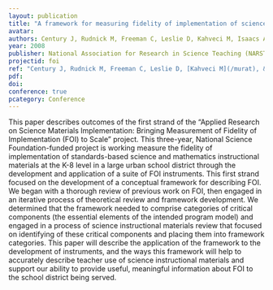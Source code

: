 ```yaml
---
layout: publication
title: "A framework for measuring fidelity of implementation of science instructional materials"
avatar:
authors: Century J, Rudnick M, Freeman C, Leslie D, Kahveci M, Isaacs A
year: 2008
publisher: National Association for Research in Science Teaching (NARST)
projectid: foi
ref: "Century J, Rudnick M, Freeman C, Leslie D, [Kahveci M](/murat), & Isaacs A. (2008). _[A framework for measuring fidelity of implementation of science instructional materials](/tqf)_. Paper presented at the National Association for Research in Science Teaching (NARST). Baltimore, USA. March 30 - April 2, 2008."
pdf:
doi:
conference: true
pcategory: Conference
---
```

This paper describes outcomes of the first strand of the “Applied Research on Science Materials Implementation: Bringing Measurement of Fidelity of Implementation (FOI) to Scale” project. This three-year, National Science Foundation-funded project is working measure the fidelity of implementation of standards-based science and mathematics instructional materials at the K-8 level in a large urban school district through the development and application of a suite of FOI instruments. This first strand focused on the development of a conceptual framework for describing FOI. We began with a thorough review of previous work on FOI, then engaged in an iterative process of theoretical review and framework development. We determined that the framework needed to comprise categories of critical components (the essential elements of the intended program model) and engaged in a process of science instructional materials review that focused on identifying of these critical components and placing them into framework categories. This paper will describe the application of the framework to the development of instruments, and the ways this framework will help to accurately describe teacher use of science instructional materials and support our ability to provide useful, meaningful information about FOI to the school district being served.
